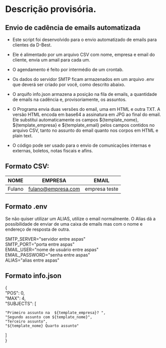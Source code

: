 # Descrição provisória.

## Envio de cadência de emails automatizada

- Este script foi desenvolvido para o envio automatizado de emails para clientes da D-Best.
 
- Ele é alimentado por um arquivo CSV com nome, empresa e email do cliente, envia um amail para cada um.

- O agendamento é feito por intermédio de um crontab.

- Os dados do servidor SMTP ficam armazenados em um arquivo .env que deverá ser criado por você, como descrito abaixo.

- O arquifo info.json armazena a posição na fila de emails, a quantidade de emails na cadência e, provisoriamente, os assuntos.
- O Programa envia duas versões do email, uma em HTML e outra TXT. A versão HTML encoda em base64 a assinatura em JPG ao final do email.
  Ele substitui automaticamente os campos ${template_nome}, ${template_empresa} e ${template_email} pelos campos contidos no arquivo CSV,
  tanto no assunto do email quanto nos corpos em HTML e plain text.

- O código pode ser usado para o envio de comunicações internas e externas, boletos, notas fiscais e afins.


## Formato CSV:

|NOME|EMPRESA|EMAIL|
|------|--------|--------|
| Fulano | fulano@empresa.com | empresa teste |

## Formato .env

Se não quiser utilizar um ALIAS, utilize o email normalmente. O Alias dá a possibilidade 
de enviar de uma caixa de emails mas com o nome e endereço de resposta de outra.

SMTP_SERVER="servidor entre aspas"<br />
SMTP_PORT="porta entre aspas"<br />
EMAIL_USER="nome de usuário entre aspas"<br />
EMAIL_PASSWORD="senha entre aspas"<br />
ALIAS="alias entre aspas"<br />

## Formato info.json

{<br /> 
  "POS": 0,<br />
  "MAX": 4,<br />
  "SUBJECTS": [<br />
  
    "Primeiro assunto na  ${template_empresa}? ",
    "Segundo assunto com ${template_nome}",
    "Terceiro assunto",
    "${template_nome} Quarto assunto"
    
  ]<br />
}<br />
